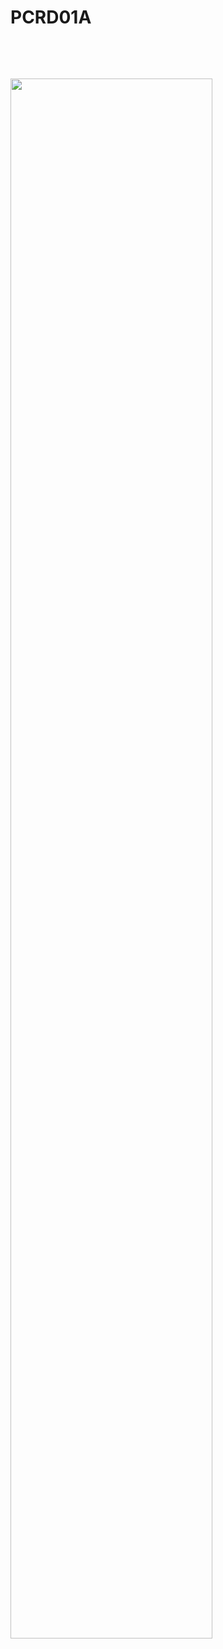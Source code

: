PCRD01A
=======

 

 

<img src="https://raw.githubusercontent.com/roman-dvorak/Modules/master/Sensors/PCRD01A/PCRD01A_Top_Small.jpg" style="width:80.0%" />

